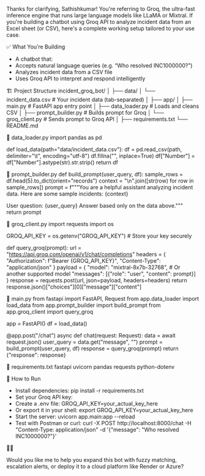Thanks for clarifying, Sathishkumar! You're referring to Groq, the ultra-fast inference engine that runs large language models like LLaMA or Mixtral. If you're building a chatbot using Groq API to analyze incident data from an Excel sheet (or CSV), here's a complete working setup tailored to your use case.

✅ What You’re Building
- A chatbot that:
- Accepts natural language queries (e.g. “Who resolved INC1000000?”)
- Analyzes incident data from a CSV file
- Uses Groq API to interpret and respond intelligently

🏗️ Project Structure
incident_groq_bot/
│
├── data/
│   └── incident_data.csv              # Your incident data (tab-separated)
│
├── app/
│   ├── main.py                        # FastAPI app entry point
│   ├── data_loader.py                 # Loads and cleans CSV
│   ├── prompt_builder.py              # Builds prompt for Groq
│   └── groq_client.py                 # Sends prompt to Groq API
│
├── requirements.txt
└── README.md



📄 data_loader.py
import pandas as pd

def load_data(path="data/incident_data.csv"):
    df = pd.read_csv(path, delimiter="\t", encoding="utf-8")
    df.fillna("", inplace=True)
    df["Number"] = df["Number"].astype(str).str.strip()
    return df



📄 prompt_builder.py
def build_prompt(user_query, df):
    sample_rows = df.head(5).to_dict(orient="records")
    context = "\n".join([str(row) for row in sample_rows])
    prompt = f"""You are a helpful assistant analyzing incident data.
Here are some sample incidents:
{context}

User question: {user_query}
Answer based only on the data above."""
    return prompt



📄 groq_client.py
import requests
import os

GROQ_API_KEY = os.getenv("GROQ_API_KEY")  # Store your key securely

def query_groq(prompt):
    url = "https://api.groq.com/openai/v1/chat/completions"
    headers = {
        "Authorization": f"Bearer {GROQ_API_KEY}",
        "Content-Type": "application/json"
    }
    payload = {
        "model": "mixtral-8x7b-32768",  # Or another supported model
        "messages": [{"role": "user", "content": prompt}]
    }
    response = requests.post(url, json=payload, headers=headers)
    return response.json()["choices"][0]["message"]["content"]



📄 main.py
from fastapi import FastAPI, Request
from app.data_loader import load_data
from app.prompt_builder import build_prompt
from app.groq_client import query_groq

app = FastAPI()
df = load_data()

@app.post("/chat")
async def chat(request: Request):
    data = await request.json()
    user_query = data.get("message", "")
    prompt = build_prompt(user_query, df)
    response = query_groq(prompt)
    return {"response": response}



📄 requirements.txt
fastapi
uvicorn
pandas
requests
python-dotenv



🚀 How to Run
- Install dependencies:
pip install -r requirements.txt
- Set your Groq API key:
- Create a .env file:
GROQ_API_KEY=your_actual_key_here
- Or export it in your shell:
export GROQ_API_KEY=your_actual_key_here
- Start the server:
uvicorn app.main:app --reload
- Test with Postman or curl:
curl -X POST http://localhost:8000/chat -H "Content-Type: application/json" -d '{"message": "Who resolved INC1000000?"}'



Would you like me to help you expand this bot with fuzzy matching, escalation alerts, or deploy it to a cloud platform like Render or Azure?
